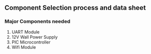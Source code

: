 ## Component Selection process and data sheet

### Major Components needed

1. UART Module
2. 12V Wall Power Supply
3. PIC Microcontroller
4. Wifi Module